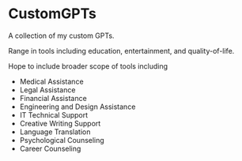 # CustomGPTs
A collection of my custom GPTs.

Range in tools including education, entertainment, and quality-of-life.

Hope to include broader scope of tools including
- Medical Assistance
- Legal Assistance
- Financial Assistance
- Engineering and Design Assistance
- IT Technical Support
- Creative Writing Support
- Language Translation
- Psychological Counseling
- Career Counseling
